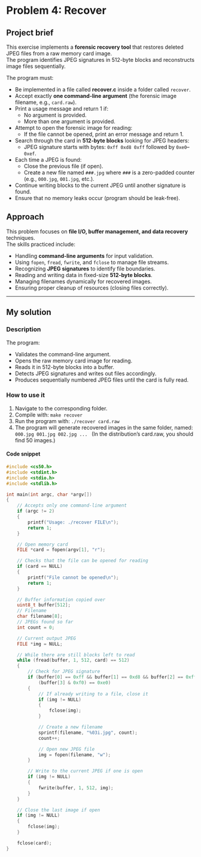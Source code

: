 # Problem 4: Recover

## Project brief
This exercise implements a **forensic recovery tool** that restores deleted JPEG files from a raw memory card image.  
The program identifies JPEG signatures in 512-byte blocks and reconstructs image files sequentially.  

The program must:
- Be implemented in a file called **recover.c** inside a folder called `recover`.
- Accept exactly **one command-line argument** (the forensic image filename, e.g., `card.raw`).
- Print a usage message and return 1 if:
  - No argument is provided.
  - More than one argument is provided.
- Attempt to open the forensic image for reading:
  - If the file cannot be opened, print an error message and return 1.
- Search through the card in **512-byte blocks** looking for JPEG headers:
  - JPEG signature starts with bytes: `0xff 0xd8 0xff` followed by `0xe0`–`0xef`.
- Each time a JPEG is found:
  - Close the previous file (if open).
  - Create a new file named `###.jpg` where `###` is a zero-padded counter (e.g., `000.jpg`, `001.jpg`, etc.).
- Continue writing blocks to the current JPEG until another signature is found.
- Ensure that no memory leaks occur (program should be leak-free).

## Approach
This problem focuses on **file I/O, buffer management, and data recovery** techniques.  
The skills practiced include:
- Handling **command-line arguments** for input validation.
- Using `fopen`, `fread`, `fwrite`, and `fclose` to manage file streams.
- Recognizing **JPEG signatures** to identify file boundaries.
- Reading and writing data in fixed-size **512-byte blocks**.
- Managing filenames dynamically for recovered images.
- Ensuring proper cleanup of resources (closing files correctly).

---

## My solution

### Description
The program:
- Validates the command-line argument.
- Opens the raw memory card image for reading.
- Reads it in 512-byte blocks into a buffer.
- Detects JPEG signatures and writes out files accordingly.
- Produces sequentially numbered JPEG files until the card is fully read.

### How to use it
1. Navigate to the corresponding folder.
2. Compile with: `make recover`
3. Run the program with: `./recover card.raw`
4. The program will generate recovered images in the same folder, named:
`000.jpg
001.jpg
002.jpg
...
` (In the distribution’s card.raw, you should find 50 images.)

#### Code snippet
```c
#include <cs50.h>
#include <stdint.h>
#include <stdio.h>
#include <stdlib.h>

int main(int argc, char *argv[])
{
    // Accepts only one command-line argument
    if (argc != 2)
    {
        printf("Usage: ./recover FILE\n");
        return 1;
    }

    // Open memory card
    FILE *card = fopen(argv[1], "r");

    // Checks that the file can be opened for reading
    if (card == NULL)
    {
        printf("File cannot be opened\n");
        return 1;
    }

    // Buffer information copied over
    uint8_t buffer[512];
    // Filename
    char filename[8];
    // JPEGs found so far
    int count = 0;

    // Current output JPEG
    FILE *img = NULL;

    // While there are still blocks left to read
    while (fread(buffer, 1, 512, card) == 512)
    {
        // Check for JPEG signature
        if (buffer[0] == 0xff && buffer[1] == 0xd8 && buffer[2] == 0xff &&
            (buffer[3] & 0xf0) == 0xe0)
        {
            // If already writing to a file, close it
            if (img != NULL)
            {
                fclose(img);
            }

            // Create a new filename
            sprintf(filename, "%03i.jpg", count);
            count++;

            // Open new JPEG file
            img = fopen(filename, "w");
        }

        // Write to the current JPEG if one is open
        if (img != NULL)
        {
            fwrite(buffer, 1, 512, img);
        }
    }

    // Close the last image if open
    if (img != NULL)
    {
        fclose(img);
    }

    fclose(card);
}

```

